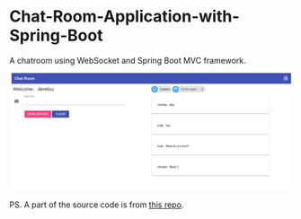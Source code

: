 # Chat-Room-Application-with-Spring-Boot
A chatroom using WebSocket and Spring Boot MVC framework.  

![Demo image](https://github.com/deretou/Chat-Room-Application-with-Spring-Boot/blob/master/demopic.JPG)

PS. A part of the source code is from [this repo](https://github.com/deretou/springboot-socks/tree/master/springboot-websocket-chat).
